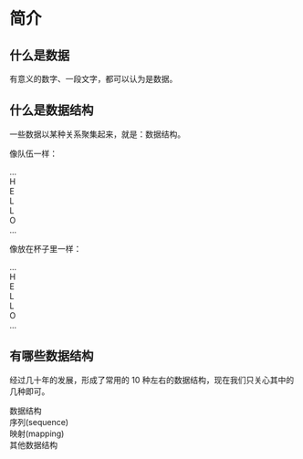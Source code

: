 # 简介

## 什么是数据

有意义的数字、一段文字，都可以认为是数据。

## 什么是数据结构

一些数据以某种关系聚集起来，就是：数据结构。

像队伍一样：

<div class="flex justify-start gap-1 mb-2">
  <div class="bg-sky-500 dark:bg-sky-800 w-8 h-8 rounded text-center">...</div>
  <div class="bg-sky-500 dark:bg-sky-800 w-8 h-8 rounded text-center">H</div>
  <div class="bg-sky-500 dark:bg-sky-800 w-8 h-8 rounded text-center">E</div>
  <div class="bg-sky-500 dark:bg-sky-800 w-8 h-8 rounded text-center">L</div>
  <div class="bg-sky-500 dark:bg-sky-800 w-8 h-8 rounded text-center">L</div>
  <div class="bg-sky-500 dark:bg-sky-800 w-8 h-8 rounded text-center">O</div>
  <div class="bg-sky-500 dark:bg-sky-800 w-8 h-8 rounded text-center">...</div>
</div>

像放在杯子里一样：

<div class="flex flex-col gap-1 mb-4 pb-1 bg-cyan-400/50 p-4 w-16 border-b-8 border-cyan-900">
  <div class="bg-sky-500 dark:bg-sky-800 w-8 h-8 rounded text-center">...</div>
  <div class="bg-sky-500 dark:bg-sky-800 w-8 h-8 rounded text-center">H</div>
  <div class="bg-sky-500 dark:bg-sky-800 w-8 h-8 rounded text-center">E</div>
  <div class="bg-sky-500 dark:bg-sky-800 w-8 h-8 rounded text-center">L</div>
  <div class="bg-sky-500 dark:bg-sky-800 w-8 h-8 rounded text-center">L</div>
  <div class="bg-sky-500 dark:bg-sky-800 w-8 h-8 rounded text-center">O</div>
  <div class="bg-sky-500 dark:bg-sky-800 w-8 h-8 rounded text-center">...</div>
</div>

## 有哪些数据结构

经过几十年的发展，形成了常用的 10 种左右的数据结构，现在我们只关心其中的几种即可。

<div class="bg-cyan-400/20 flex flex-col gap-2 p-1 mb-4">
    <div class="w-full text-center">数据结构</div>
    <div class="flex justify-start flex-col gap-2 bg-cyan-800/20 p-1">
        <div>序列(sequence)</div>
    </div>
    <div class="flex justify-start flex-col gap-2 bg-cyan-800/20 p-1">
        <div>映射(mapping)</div>
    </div>
    <div class="flex justify-start flex-col gap-2 bg-cyan-800/20 p-1">
        <div>其他数据结构</div>
    </div>
</div>

<script>
window.document.addEventListener('alpine:init', () => {
    Alpine.store('r1', '')
    Alpine.store('r2', '')
    Alpine.store('r3', '')
})

window.Alpine.start()
</script>
